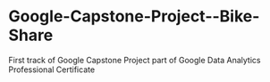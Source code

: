 # Google-Capstone-Project--Bike-Share
First track of Google Capstone Project part of  Google Data Analytics Professional Certificate
